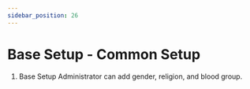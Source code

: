 ```yaml
---
sidebar_position: 26
---
```

 
# Base Setup - Common Setup
1. Base Setup
Administrator can add gender, religion, and blood group.